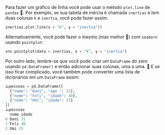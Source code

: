 Para fazer um gráfico de linha você pode usar o método `plot.line` de `pandas` :panda_face:. Por exemplo, se sua tabela de inércia é chamada `inertias` e tem duas colunas `k` e `inertia`, você pode fazer assim:

```python
inertias.plot.line(x = "k", y = "inertia"))
```

Alternativamente, você pode fazer o mesmo (mas melhor :star2:) com `seaborn` usando `pointplot`:

```python
sns.pointplot(data = inertias, x = "k", y = "inertia")
```

Por outro lado, lembre-se que você pode criar um `DataFrame` do zero usando `pd.DataFrame()` e então adicionar suas colunas, uma a uma. :arrows_counterclockwise: E se isso ficar complicado, você também pode converter uma lista de dicionários em um `DataFrame` assim:

```python
ムpessoas = pd.DataFrame([
  {"name": "Dani", "age ": 31},
  {"nome": "Feli", "idade": 48},
  {"nome": "Umi", "idade": 25}
])
ムpessoas
  nome idade
0 Dani 31
1 Feli 48
2 Umi 25
```
